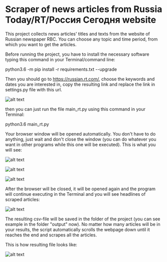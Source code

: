 # Scraper of news articles from Russia Today/RT/Россия Сегодня website

This project collects news articles' titles and texts from the website of Russian newspaper RBC. You can choose any topic and time period, from which you want to get the articles.

Before running the project, you have to install the necessary software typing this command in your Terminal/command line:

python3.6 -m pip install -r requirements.txt --upgrade

Then you should go to https://russian.rt.com/, choose the keywords and dates you are interested in, copy the resulting link and replace the link in settings.py file with this url.

![alt text](https://github.com/YaKsenia/scraper_russia_today_website/blob/master/output/copy_the%20_link.png)

then you can just run the file main_rt.py using this command in your Terminal:

python3.6 main_rt.py

Your browser window will be opened automatically. You don't have to do anything, just wait and don't close the window (you can do whatever you want in other programs while this one will be executed). This is what you will see:

![alt text](https://github.com/YaKsenia/scraper_russia_today_website/blob/master/output/scraping_browser.png)

![alt text](https://github.com/YaKsenia/scraper_russia_today_website/blob/master/output/output1.png)

![alt text](https://github.com/YaKsenia/scraper_russia_today_website/blob/master/output/output2.png)


After the browser will be closed, it will be opened again and the program will continue executing in the Terminal and you will see headlines of scraped articles:

![alt text](https://github.com/YaKsenia/scraper_russia_today_website/blob/master/output/output3.png)


The resulting csv-file will be saved in the folder of the project (you can see example in the folder "output" now). No matter how many articles will be in your results, the script automatically scrolls the webpage down until it reaches the end and scrapes all the articles.

This is how resulting file looks like:

![alt text](https://github.com/YaKsenia/scraper_russia_today_website/blob/master/output/resulting_file.png)
